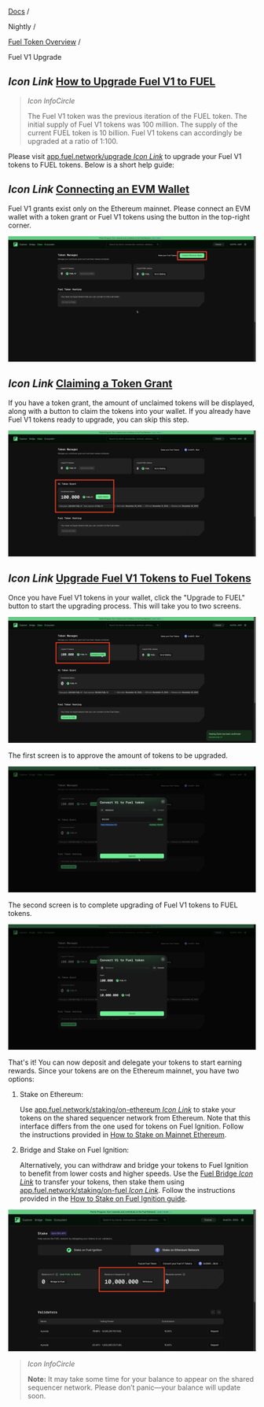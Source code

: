 [Docs](https://docs.fuel.network/) /

Nightly  /

[Fuel Token Overview](https://docs.fuel.network/docs/nightly/fuel-token-overview/) /

Fuel V1 Upgrade

## _Icon Link_ [How to Upgrade Fuel V1 to FUEL](https://docs.fuel.network/docs/nightly/fuel-token-overview/fuel-v1-upgrade/\#how-to-upgrade-fuel-v1-to-fuel)

> _Icon InfoCircle_
>
> The Fuel V1 token was the previous iteration of the FUEL token. The initial supply of Fuel V1 tokens was 100 million. The supply of the current FUEL token is 10 billion. Fuel V1 tokens can accordingly be upgraded at a ratio of 1:100.

Please visit [app.fuel.network/upgrade _Icon Link_](https://app.fuel.network/upgrade) to upgrade your Fuel V1 tokens to FUEL tokens. Below is a short help guide:

## _Icon Link_ [Connecting an EVM Wallet](https://docs.fuel.network/docs/nightly/fuel-token-overview/fuel-v1-upgrade/\#connecting-an-evm-wallet)

Fuel V1 grants exist only on the Ethereum mainnet. Please connect an EVM wallet with a token grant or Fuel V1 tokens using the button in the top-right corner.

![Connect EVM Wallet](https://raw.githubusercontent.com/FuelLabs/fuel-token-overview/refs/heads/main/assets/how-to-upgrade-fuel-v1/1-connect-evm-wallet.png)

## _Icon Link_ [Claiming a Token Grant](https://docs.fuel.network/docs/nightly/fuel-token-overview/fuel-v1-upgrade/\#claiming-a-token-grant)

If you have a token grant, the amount of unclaimed tokens will be displayed, along with a button to claim the tokens into your wallet. If you already have Fuel V1 tokens ready to upgrade, you can skip this step.

![Claim Token Grant](https://raw.githubusercontent.com/FuelLabs/fuel-token-overview/refs/heads/main/assets/how-to-upgrade-fuel-v1/2-claim-token-grant.png)

## _Icon Link_ [Upgrade Fuel V1 Tokens to Fuel Tokens](https://docs.fuel.network/docs/nightly/fuel-token-overview/fuel-v1-upgrade/\#upgrade-fuel-v1-tokens-to-fuel-tokens)

Once you have Fuel V1 tokens in your wallet, click the "Upgrade to FUEL" button to start the upgrading process. This will take you to two screens.

![Upgrade To FUEL](https://raw.githubusercontent.com/FuelLabs/fuel-token-overview/refs/heads/main/assets/how-to-upgrade-fuel-v1/3-convert-to-fuel.png)

The first screen is to approve the amount of tokens to be upgraded.

![Approve Amount](https://raw.githubusercontent.com/FuelLabs/fuel-token-overview/refs/heads/main/assets/how-to-upgrade-fuel-v1/4-approve-amount.png)

The second screen is to complete upgrading of Fuel V1 tokens to FUEL tokens.

![Confirm Conversion](https://raw.githubusercontent.com/FuelLabs/fuel-token-overview/refs/heads/main/assets/how-to-upgrade-fuel-v1/5-confirm-conversion.png)

That's it! You can now deposit and delegate your tokens to start earning rewards. Since your tokens are on the Ethereum mainnet, you have two options:

1. Stake on Ethereum:

    Use [app.fuel.network/staking/on-ethereum _Icon Link_](https://app.fuel.network/staking/on-ethereum) to stake your tokens on the shared sequencer network from Ethereum. Note that this interface differs from the one used for tokens on Fuel Ignition. Follow the instructions provided in [How to Stake on Mainnet Ethereum](https://docs.fuel.network/docs/nightly/fuel-token-overview/stake-on-ethereum/).

2. Bridge and Stake on Fuel Ignition:

    Alternatively, you can withdraw and bridge your tokens to Fuel Ignition to benefit from lower costs and higher speeds. Use the [Fuel Bridge _Icon Link_](https://app.fuel.network/bridge?from=eth&to=fuel) to transfer your tokens, then stake them using [app.fuel.network/staking/on-fuel _Icon Link_](https://app.fuel.network/staking/on-fuel). Follow the instructions provided in the [How to Stake on Fuel Ignition guide](https://docs.fuel.network/docs/nightly/fuel-token-overview/stake-on-fuel/).


![Balance](https://raw.githubusercontent.com/FuelLabs/fuel-token-overview/refs/heads/main/assets/how-to-upgrade-fuel-v1/6-balance.png)

> _Icon InfoCircle_
>
> **Note:** It may take some time for your balance to appear on the shared sequencer network. Please don’t panic—your balance will update soon.